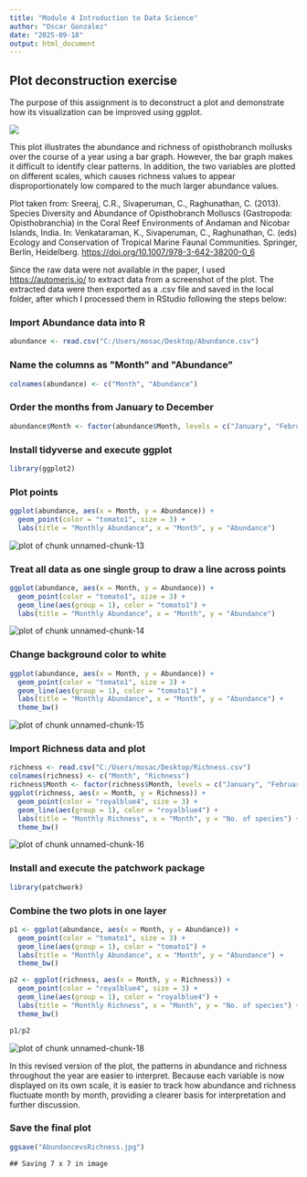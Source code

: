 ```yaml
---
title: "Module 4 Introduction to Data Science"
author: "Oscar Gonzalez"
date: "2025-09-18"
output: html_document
---
```




## Plot deconstruction exercise

The purpose of this assignment is to deconstruct a plot and demonstrate how its visualization can be improved using ggplot.

![](C:/Users/mosac/Desktop/Rstudio/Module_04/Module04_project/Module04_Project/avsr.png)

This plot illustrates the abundance and richness of opisthobranch mollusks over the course of a year using a bar graph. However, the bar graph makes it difficult to identify clear patterns. In addition, the two variables are plotted on different scales, which causes richness values to appear disproportionately low compared to the much larger abundance values.

Plot taken from:
Sreeraj, C.R., Sivaperuman, C., Raghunathan, C. (2013). Species Diversity and Abundance of Opisthobranch Molluscs (Gastropoda: Opisthobranchia) in the Coral Reef Environments of Andaman and Nicobar Islands, India. In: Venkataraman, K., Sivaperuman, C., Raghunathan, C. (eds) Ecology and Conservation of Tropical Marine Faunal Communities. Springer, Berlin, Heidelberg. https://doi.org/10.1007/978-3-642-38200-0_6

Since the raw data were not available in the paper, I used https://automeris.io/ to extract data from a screenshot of the plot. The extracted data were then exported as a .csv file and saved in the local folder, after which I processed them in RStudio following the steps below:

### Import Abundance data into R


``` r
abundance <- read.csv("C:/Users/mosac/Desktop/Abundance.csv")
```

### Name the columns as "Month" and "Abundance"

``` r
colnames(abundance) <- c("Month", "Abundance")
```

### Order the months from January to December

``` r
abundance$Month <- factor(abundance$Month, levels = c("January", "February", "March", "April", "May", "June", "July", "August", "September", "October", "November", "December"))
```

### Install tidyverse and execute ggplot

``` r
library(ggplot2)
```

### Plot points

``` r
ggplot(abundance, aes(x = Month, y = Abundance)) +
  geom_point(color = "tomato1", size = 3) +
  labs(title = "Monthly Abundance", x = "Month", y = "Abundance")
```

![plot of chunk unnamed-chunk-13](figure/unnamed-chunk-13-1.png)

### Treat all data as one single group to draw a line across points

``` r
ggplot(abundance, aes(x = Month, y = Abundance)) +
  geom_point(color = "tomato1", size = 3) +
  geom_line(aes(group = 1), color = "tomato1") +
  labs(title = "Monthly Abundance", x = "Month", y = "Abundance")
```

![plot of chunk unnamed-chunk-14](figure/unnamed-chunk-14-1.png)

### Change background color to white 

``` r
ggplot(abundance, aes(x = Month, y = Abundance)) +
  geom_point(color = "tomato1", size = 3) +
  geom_line(aes(group = 1), color = "tomato1") +
  labs(title = "Monthly Abundance", x = "Month", y = "Abundance") +
  theme_bw()
```

![plot of chunk unnamed-chunk-15](figure/unnamed-chunk-15-1.png)

### Import Richness data and plot

``` r
richness <- read.csv("C:/Users/mosac/Desktop/Richness.csv")
colnames(richness) <- c("Month", "Richness")
richness$Month <- factor(richness$Month, levels = c("January", "February", "March", "April", "May", "June", "July", "August", "September", "October", "November", "December"))
ggplot(richness, aes(x = Month, y = Richness)) +
  geom_point(color = "royalblue4", size = 3) +
  geom_line(aes(group = 1), color = "royalblue4") +
  labs(title = "Monthly Richness", x = "Month", y = "No. of species") +
  theme_bw()
```

![plot of chunk unnamed-chunk-16](figure/unnamed-chunk-16-1.png)

### Install and execute the patchwork package

``` r
library(patchwork)
```

### Combine the two plots in one layer

``` r
p1 <- ggplot(abundance, aes(x = Month, y = Abundance)) +
  geom_point(color = "tomato1", size = 3) +
  geom_line(aes(group = 1), color = "tomato1") +
  labs(title = "Monthly Abundance", x = "Month", y = "Abundance") +
  theme_bw()

p2 <- ggplot(richness, aes(x = Month, y = Richness)) +
  geom_point(color = "royalblue4", size = 3) +
  geom_line(aes(group = 1), color = "royalblue4") +
  labs(title = "Monthly Richness", x = "Month", y = "No. of species") +
  theme_bw()

p1/p2
```

![plot of chunk unnamed-chunk-18](figure/unnamed-chunk-18-1.png)

In this revised version of the plot, the patterns in abundance and richness throughout the year are easier to interpret. Because each variable is now displayed on its own scale, it is easier to track how abundance and richness fluctuate month by month, providing a clearer basis for interpretation and further discussion.

### Save the final plot

``` r
ggsave("AbundancevsRichness.jpg")
```

```
## Saving 7 x 7 in image
```
